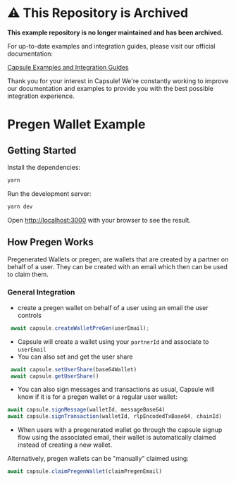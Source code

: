 # ⚠️ This Repository is Archived

**This example repository is no longer maintained and has been archived.**

For up-to-date examples and integration guides, please visit our official documentation:

[Capsule Examples and Integration Guides](https://docs.usecapsule.com/getting-started/examples)

Thank you for your interest in Capsule! We're constantly working to improve our documentation and examples to provide you with the best possible integration experience.

# Pregen Wallet Example

## Getting Started

Install the dependencies:

```bash
yarn
```

Run the development server:
```bash
yarn dev
```

Open [http://localhost:3000](http://localhost:3000) with your browser to see the result.

## How Pregen Works

Pregenerated Wallets or pregen, are wallets that are created by a partner on behalf of a user. They can be created with an email which then can be used to claim them.

### General Integration

- create a pregen wallet on behalf of a user using an email the user controls

```typescript
 await capsule.createWalletPreGen(userEmail);
```

- Capsule will create a wallet using your `partnerId` and associate to `userEmail`
- You can also set and get the user share

```typescript
 await capsule.setUserShare(base64Wallet)
 await capsule.getUserShare()
```

- You can also sign messages and transactions as usual, Capsule will know if it is for a pregen wallet or a regular user wallet:

```typescript
await capsule.signMessage(walletId, messageBase64)
await capsule.signTransaction(walletId, rlpEncodedTxBase64, chainId)
```

- When users with a pregenerated wallet go through the capsule signup flow using the associated email, their wallet is automatically claimed instead of creating a new wallet.

Alternatively, pregen wallets can be "manually" claimed using:

```typescript
await capsule.claimPregenWallet(claimPregenEmail)
```
